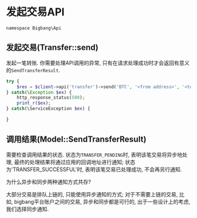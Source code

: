 # 发起交易API

`namespace Bigbang\Api`

## 发起交易(Transfer::send)

发起一笔转账. 你需要处理API调用的异常, 只有在请求处理成功时才会返回有意义的`SendTransferResult`.  

```php
try {
    $res = $client->api('transfer')->send('BTC', '<from address>', '<to address>', '<amount>', '<uniqueId>');
} catch(\Exception $ex) {
    http_response_status(500);
    print_r($ex);
} catch(\ServiceException $ex) {
    
}
```

## 调用结果(Model::SendTransferResult)

需要检查调用结果的状态. 状态为`TRANSFER_PENDING`时, 表明该笔交易将异步地处理, 最终的处理结果将通过应用的回调地址进行通知; 状态为'TRANSFER_SUCCESSFUL'时,
表明该笔交易已处理成功, 不会再另行通知.

为什么异步和同步两种通知方式共存?

大部分交易是排队上链的, 只能使用异步通知的方式; 对于不需要上链的交易, 比如, bigbang平台账户之间的交易, 异步和同步都是可行的, 出于一些设计上的考虑, 我们选择同步通知. 
 



